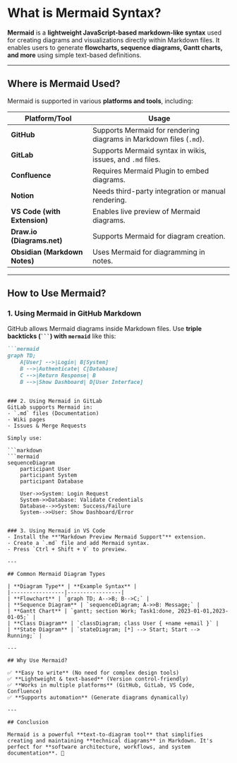 # What is Mermaid Syntax?

**Mermaid** is a **lightweight JavaScript-based markdown-like syntax** used for creating diagrams and visualizations directly within Markdown files. It enables users to generate **flowcharts, sequence diagrams, Gantt charts, and more** using simple text-based definitions.

---

## Where is Mermaid Used?

Mermaid is supported in various **platforms and tools**, including:

| **Platform/Tool**      | **Usage** |
|------------------------|-----------|
| **GitHub**            | Supports Mermaid for rendering diagrams in Markdown files (`.md`). |
| **GitLab**            | Supports Mermaid syntax in wikis, issues, and `.md` files. |
| **Confluence**        | Requires Mermaid Plugin to embed diagrams. |
| **Notion**            | Needs third-party integration or manual rendering. |
| **VS Code (with Extension)** | Enables live preview of Mermaid diagrams. |
| **Draw.io (Diagrams.net)** | Supports Mermaid for diagram creation. |
| **Obsidian (Markdown Notes)** | Uses Mermaid for diagramming in notes. |

---

## How to Use Mermaid?

### 1. Using Mermaid in GitHub Markdown
GitHub allows Mermaid diagrams inside Markdown files. Use **triple backticks (` ``` `) with `mermaid`** like this:

```markdown
```mermaid
graph TD;
    A[User] -->|Login| B[System]
    B -->|Authenticate| C[Database]
    C -->|Return Response| B
    B -->|Show Dashboard| D[User Interface]
```
```

### 2. Using Mermaid in GitLab
GitLab supports Mermaid in:
- `.md` files (Documentation)
- Wiki pages
- Issues & Merge Requests

Simply use:

```markdown
```mermaid
sequenceDiagram
    participant User
    participant System
    participant Database

    User->>System: Login Request
    System->>Database: Validate Credentials
    Database-->>System: Success/Failure
    System-->>User: Show Dashboard/Error
```
```

### 3. Using Mermaid in VS Code
- Install the **"Markdown Preview Mermaid Support"** extension.
- Create a `.md` file and add Mermaid syntax.
- Press `Ctrl + Shift + V` to preview.

---

## Common Mermaid Diagram Types

| **Diagram Type** | **Example Syntax** |
|-----------------|-----------------|
| **Flowchart** | `graph TD; A-->B; B-->C;` |
| **Sequence Diagram** | `sequenceDiagram; A->>B: Message;` |
| **Gantt Chart** | `gantt; section Work; Task1:done, 2023-01-01,2023-01-05;` |
| **Class Diagram** | `classDiagram; class User { +name +email }` |
| **State Diagram** | `stateDiagram; [*] --> Start; Start --> Running;` |

---

## Why Use Mermaid?

✅ **Easy to write** (No need for complex design tools)  
✅ **Lightweight & text-based** (Version control-friendly)  
✅ **Works in multiple platforms** (GitHub, GitLab, VS Code, Confluence)  
✅ **Supports automation** (Generate diagrams dynamically)  

---

## Conclusion

Mermaid is a powerful **text-to-diagram tool** that simplifies creating and maintaining **technical diagrams** in Markdown. It's perfect for **software architecture, workflows, and system documentation**. 🚀  


